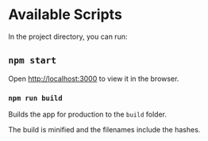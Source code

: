 # Available Scripts

In the project directory, you can run:

## `npm start`

Open [http://localhost:3000](http://localhost:3000) to view it in the browser.

### `npm run build`

Builds the app for production to the `build` folder.

The build is minified and the filenames include the hashes.
